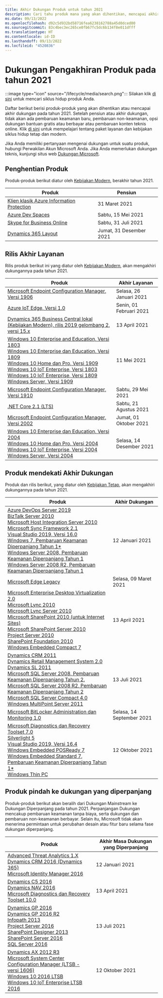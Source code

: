 ```yaml
---
title: Akhir Dukungan Produk untuk tahun 2021
description: Cari tahu produk mana yang akan dihentikan, mencapai akhir dukungan, atau beralih dari dukungan mainstream ke dukungan diperpanjang pada tahun 2021.
ms.date: 09/13/2022
ms.openlocfilehash: d92c5d932bd58716fea6238162788a45d0dced00
ms.sourcegitcommit: 83c4bec3ec265ce0fb67fc5dc6b134f8e011dfff
ms.translationtype: HT
ms.contentlocale: id-ID
ms.lasthandoff: 09/13/2022
ms.locfileid: "4520836"
---
```

# <a name="products-ending-support-in-2021"></a>Dukungan Pengakhiran Produk pada tahun 2021

:::image type="icon" source="/lifecycle/media/search.png":::
Silakan klik [di sini](/lifecycle/products/) untuk mencari siklus hidup produk Anda.

Daftar berikut berisi produk-produk yang akan dihentikan atau mencapai akhir dukungan pada tahun 2021. Setelah pensiun atau akhir dukungan, tidak akan ada pembaruan keamanan baru, pembaruan non-keamanan, opsi dukungan bantuan gratis atau berbayar atau pembaruan konten teknis online. Klik [di sini](/lifecycle/overview/product-end-of-support-overview) untuk mempelajari tentang paket layanan dan kebijakan siklus hidup tetap dan modern.

Jika Anda memiliki pertanyaan mengenai dukungan untuk suatu produk, hubungi Perwakilan Akun Microsoft Anda. Jika Anda memerlukan dukungan teknis, kunjungi situs web [Dukungan Microsoft](https://support.microsoft.com/contactus/?ws=support).

## <a name="product-retirements"></a>Penghentian Produk

Produk-produk berikut diatur oleh [Kebijakan Modern](/lifecycle/policies/modern), berakhir tahun 2021.

| Produk | Pensiun |
| --- | --- |
| [Klien klasik Azure Information Protection](/lifecycle/products/azure-information-protection-classic-client?branch=live)<br> | 31 Maret 2021 |
| [Azure Dev Spaces](/lifecycle/products/azure-dev-spaces?branch=live)<br> | Sabtu, 15 Mei 2021 |
| [Skype for Business Online](/lifecycle/products/skype-for-business-online?branch=live)<br> | Sabtu, 31 Juli 2021 |
| [Dynamics 365 Layout](/lifecycle/products/dynamics-365-layout?branch=live)<br> | Jumat, 31 Desember 2021 |


## <a name="release-end-of-servicing"></a>Rilis Akhir Layanan

Rilis produk berikut ini yang diatur oleh [Kebijakan Modern](/lifecycle/policies/modern), akan mengakhiri dukungannya pada tahun 2021.

| Produk | Akhir Layanan |
| --- | --- |
| [Microsoft Endpoint Configuration Manager, Versi 1906](/lifecycle/products/microsoft-endpoint-configuration-manager?branch=live)<br> | Selasa, 26 Januari 2021 |
| [Azure IoT Edge, Versi 1.0](/lifecycle/products/azure-iot-edge?branch=live)<br> | Senin, 01 Februari 2021 |
| [Dynamics 365 Business Central lokal (Kebijakan Modern), rilis 2019 gelombang 2, versi 15.x](/lifecycle/products/dynamics-365-business-central-onpremises-modern-policy?branch=live)<br> | 13 April 2021 |
| [Windows 10 Enterprise and Education, Versi 1803](/lifecycle/products/windows-10-enterprise-and-education?branch=live)<br>[Windows 10 Enterprise dan Education, Versi 1809](/lifecycle/products/windows-10-enterprise-and-education?branch=live)<br>[Windows 10 Home dan Pro, Versi 1909](/lifecycle/products/windows-10-home-and-pro?branch=live)<br>[Windows 10 IoT Enterprise, Versi 1803](/lifecycle/products/windows-10-iot-enterprise?branch=live)<br>[Windows 10 IoT Enterprise, Versi 1809](/lifecycle/products/windows-10-iot-enterprise?branch=live)<br>[Windows Server, Versi 1909](/lifecycle/products/windows-server?branch=live)<br> | 11 Mei 2021 |
| [Microsoft Endpoint Configuration Manager, Versi 1910](/lifecycle/products/microsoft-endpoint-configuration-manager?branch=live)<br> | Sabtu, 29 Mei 2021 |
| [.NET Core 2.1 (LTS)](/lifecycle/products/microsoft-net-and-net-core?branch=live)<br> | Sabtu, 21 Agustus 2021 |
| [Microsoft Endpoint Configuration Manager, Versi 2002](/lifecycle/products/microsoft-endpoint-configuration-manager?branch=live)<br> | Jumat, 01 Oktober 2021 |
| [Windows 10 Enterprise dan Education, Versi 2004](/lifecycle/products/windows-10-enterprise-and-education?branch=live)<br>[Windows 10 Home dan Pro, Versi 2004](/lifecycle/products/windows-10-home-and-pro?branch=live)<br>[Windows 10 IoT Enterprise, Versi 2004](/lifecycle/products/windows-10-iot-enterprise?branch=live)<br>[Windows Server, Versi 2004](/lifecycle/products/windows-server?branch=live)<br> | Selasa, 14 Desember 2021 |


## <a name="products-reaching-end-of-support"></a>Produk mendekati Akhir Dukungan

Produk dan rilis berikut, yang diatur oleh [Kebijakan Tetap](/lifecycle/policies/fixed), akan mengakhiri dukungannya pada tahun 2021.

| Produk | Akhir Dukungan |
| --- | --- |
| [Azure DevOps Server 2019](/lifecycle/products/azure-devops-server-2019?branch=live)<br>[BizTalk Server 2010](/lifecycle/products/biztalk-server-2010?branch=live)<br>[Microsoft Host Integration Server 2010](/lifecycle/products/microsoft-host-integration-server-2010?branch=live)<br>[Microsoft Sync Framework 2.1](/lifecycle/products/microsoft-sync-framework-21?branch=live)<br>[Visual Studio 2019, Versi 16.0](/lifecycle/products/visual-studio-2019?branch=live)<br>[Windows 7, Pembaruan Keamanan Diperpanjang Tahun 1*](/lifecycle/products/windows-7?branch=live)<br>[Windows Server 2008, Pembaruan Keamanan Diperpanjang Tahun 1](/lifecycle/products/windows-server-2008?branch=live)<br>[Windows Server 2008 R2, Pembaruan Keamanan Diperpanjang Tahun 1](/lifecycle/products/windows-server-2008-r2?branch=live)<br> | 12 Januari 2021 |
| [Microsoft Edge Legacy](/lifecycle/products/microsoft-edge-legacy?branch=live)<br> | Selasa, 09 Maret 2021 |
| [Microsoft Enterprise Desktop Virtualization 2.0](/lifecycle/products/microsoft-enterprise-desktop-virtualization-20?branch=live)<br>[Microsoft Lync 2010](/lifecycle/products/microsoft-lync-2010?branch=live)<br>[Microsoft Lync Server 2010](/lifecycle/products/microsoft-lync-server-2010?branch=live)<br>[Microsoft SharePoint 2010 (untuk Internet Sites)](/lifecycle/products/microsoft-sharepoint-2010?branch=live)<br>[Microsoft SharePoint Server 2010](/lifecycle/products/microsoft-sharepoint-server-2010?branch=live)<br>[Project Server 2010](/lifecycle/products/project-server-2010?branch=live)<br>[SharePoint Foundation 2010](/lifecycle/products/sharepoint-foundation-2010?branch=live)<br>[Windows Embedded Compact 7](/lifecycle/products/windows-embedded-compact-7?branch=live)<br> | 13 April 2021 |
| [Dynamics CRM 2011](/lifecycle/products/dynamics-crm-2011?branch=live)<br>[Dynamics Retail Management System 2.0](/lifecycle/products/dynamics-retail-management-system-20?branch=live)<br>[Dynamics SL 2011](/lifecycle/products/dynamics-sl-2011?branch=live)<br>[Microsoft SQL Server 2008, Pembaruan Keamanan Diperpanjang Tahun 2.](/lifecycle/products/microsoft-sql-server-2008?branch=live)<br>[Microsoft SQL Server 2008 R2, Pembaruan Keamanan Diperpanjang Tahun 2](/lifecycle/products/microsoft-sql-server-2008-r2?branch=live)<br>[Microsoft SQL Server Compact 4.0](/lifecycle/products/microsoft-sql-server-compact-40?branch=live)<br>[Windows MultiPoint Server 2011](/lifecycle/products/windows-multipoint-server-2011?branch=live)<br> | 13 Juli 2021 |
| [Microsoft BitLocker Administration dan Monitoring 1.0](/lifecycle/products/microsoft-bitlocker-administration-and-monitoring-10?branch=live)<br> | Selasa, 14 September 2021 |
| [Microsoft Diagnostics dan Recovery Toolset 7.0](/lifecycle/products/microsoft-diagnostics-and-recovery-toolset-70?branch=live)<br>[Silverlight 5](/lifecycle/products/silverlight-5?branch=live)<br>[Visual Studio 2019, Versi 16.4](/lifecycle/products/visual-studio-2019?branch=live)<br>[Windows Embedded POSReady 7](/lifecycle/products/windows-embedded-posready-7?branch=live)<br>[Windows Embedded Standard 7, Pembaruan Keamanan Diperpanjang Tahun 1*](/lifecycle/products/windows-embedded-standard-7?branch=live)<br>[Windows Thin PC](/lifecycle/products/windows-thin-pc?branch=live)<br> | 12 Oktober 2021 |


## <a name="products-moving-to-extended-support"></a>Produk pindah ke dukungan yang diperpanjang

Produk-produk berikut akan beralih dari Dukungan Mainstream ke Dukungan Diperpanjang pada tahun 2021. Perpanjangan Dukungan mencakup pembaruan keamanan tanpa biaya, serta dukungan dan pembaruan non-keamanan berbayar. Selain itu, Microsoft tidak akan menerima permintaan untuk perubahan desain atau fitur baru selama fase dukungan diperpanjang.

| Produk | Akhir Masa Dukungan yang Diperpanjang |
| --- | --- |
| [Advanced Threat Analytics 1.X](/lifecycle/products/advanced-threat-analytics-1x?branch=live)<br>[Dynamics CRM 2016 (Dynamics 365)](/lifecycle/products/dynamics-crm-2016-dynamics-365?branch=live)<br>[Microsoft Identity Manager 2016](/lifecycle/products/microsoft-identity-manager-2016?branch=live)<br> | 12 Januari 2021 |
| [Dynamics C5 2016](/lifecycle/products/dynamics-c5-2016?branch=live)<br>[Dynamics NAV 2016](/lifecycle/products/dynamics-nav-2016?branch=live)<br>[Microsoft Diagnostics dan Recovery Toolset 10.0](/lifecycle/products/microsoft-diagnostics-and-recovery-toolset-100?branch=live)<br> | 13 April 2021 |
| [Dynamics GP 2016](/lifecycle/products/dynamics-gp-2016?branch=live)<br>[Dynamics GP 2016 R2](/lifecycle/products/dynamics-gp-2016-r2?branch=live)<br>[Infopath 2013](/lifecycle/products/infopath-2013?branch=live)<br>[Project Server 2016](/lifecycle/products/project-server-2016?branch=live)<br>[SharePoint Designer 2013](/lifecycle/products/sharepoint-designer-2013?branch=live)<br>[SharePoint Server 2016](/lifecycle/products/sharepoint-server-2016?branch=live)<br>[SQL Server 2016](/lifecycle/products/sql-server-2016?branch=live)<br> | 13 Juli 2021 |
| [Dynamics AX 2012 R3](/lifecycle/products/dynamics-ax-2012-r3?branch=live)<br>[Microsoft System Center Configuration Manager (LTSB - versi 1606)](/lifecycle/products/microsoft-system-center-configuration-manager-ltsb-version-1606?branch=live)<br>[Windows 10 2016 LTSB](/lifecycle/products/windows-10-2016-ltsb?branch=live)<br>[Windows 10 IoT Enterprise LTSB 2016](/lifecycle/products/windows-10-iot-enterprise-ltsb-2016?branch=live)<br> | 12 Oktober 2021 |
